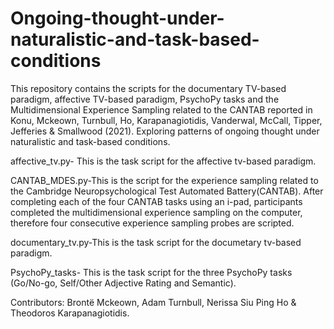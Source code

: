 # Ongoing-thought-under-naturalistic-and-task-based-conditions
This repository contains the scripts for the documentary TV-based paradigm, affective TV-based paradigm, PsychoPy tasks and the Multidimensional Experience Sampling related to the CANTAB reported in Konu, Mckeown, Turnbull, Ho, Karapanagiotidis, Vanderwal, McCall, Tipper, Jefferies & Smallwood (2021). Exploring patterns of ongoing thought under naturalistic and task-based conditions.

affective_tv.py- This is the task script for the affective tv-based paradigm.

CANTAB_MDES.py-This is the script for the experience sampling related to the Cambridge Neuropsychological Test Automated Battery(CANTAB). After completing each of the four CANTAB tasks using an i-pad, participants completed the multidimensional experience sampling on the computer, therefore four consecutive experience sampling probes are scripted.  

documentary_tv.py-This is the task script for the documetary tv-based paradigm. 

PsychoPy_tasks- This is the task script for the three PsychoPy tasks (Go/No-go, Self/Other Adjective Rating and Semantic). 

Contributors: Brontë Mckeown, Adam Turnbull, Nerissa Siu Ping Ho & Theodoros Karapanagiotidis.  
